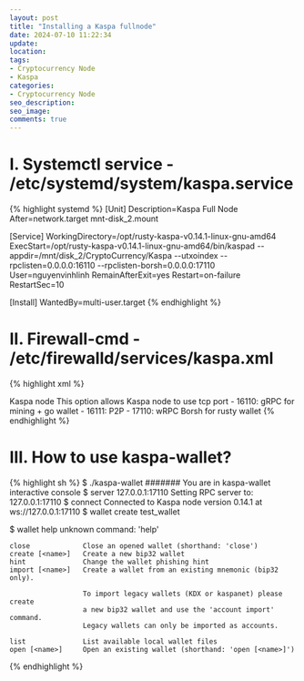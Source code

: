 ```yaml
---
layout: post
title: "Installing a Kaspa fullnode"
date: 2024-07-10 11:22:34
update:
location:
tags:
- Cryptocurrency Node
- Kaspa
categories:
- Cryptocurrency Node
seo_description:
seo_image:
comments: true
---
```


# I. Systemctl service - /etc/systemd/system/kaspa.service

{% highlight systemd %}
[Unit]
Description=Kaspa Full Node
After=network.target mnt-disk_2.mount

[Service]
WorkingDirectory=/opt/rusty-kaspa-v0.14.1-linux-gnu-amd64
ExecStart=/opt/rusty-kaspa-v0.14.1-linux-gnu-amd64/bin/kaspad --appdir=/mnt/disk_2/CryptoCurrency/Kaspa --utxoindex --rpclisten=0.0.0.0:16110 --rpclisten-borsh=0.0.0.0:17110
User=nguyenvinhlinh
RemainAfterExit=yes
Restart=on-failure
RestartSec=10

[Install]
WantedBy=multi-user.target
{% endhighlight %}

# II. Firewall-cmd - /etc/firewalld/services/kaspa.xml

{% highlight xml %}
<?xml version="1.0" encoding="utf-8"?>
<service>
  <short>Kaspa node</short>
  <description>
    This option allows Kaspa node to use tcp port
    - 16110: gRPC for mining + go wallet
    - 16111: P2P
    - 17110: wRPC Borsh for rusty wallet
  </description>
  <port protocol="tcp" port="16110"/>
  <port protocol="tcp" port="16111"/>
  <port protocol="tcp" port="17110"/>
</service>
{% endhighlight %}

# III. How to use kaspa-wallet?
{% highlight sh %}
$ ./kaspa-wallet
####### You are in kaspa-wallet interactive console
$ server 127.0.0.1:17110
Setting RPC server to: 127.0.0.1:17110
$ connect
Connected to Kaspa node version 0.14.1 at ws://127.0.0.1:17110
$ wallet create test_wallet

$ wallet help
unknown command: 'help'

    close             Close an opened wallet (shorthand: 'close')
    create [<name>]   Create a new bip32 wallet
    hint              Change the wallet phishing hint
    import [<name>]   Create a wallet from an existing mnemonic (bip32 only).

                      To import legacy wallets (KDX or kaspanet) please create
                      a new bip32 wallet and use the 'account import' command.
                      Legacy wallets can only be imported as accounts.

    list              List available local wallet files
    open [<name>]     Open an existing wallet (shorthand: 'open [<name>]')

{% endhighlight %}
